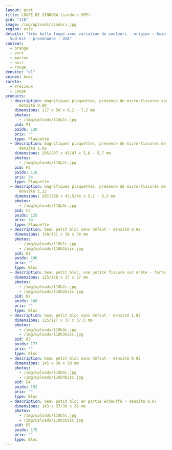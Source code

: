 ```yaml
---
layout: post
title: LOUPE DE SINDORA (sindora SPP)
gid: "118"
image: /img/uploads/sindora.jpg
region: asie
details: "très belle loupe avec variation de couleurs - origine : Asie du
  Sud-Est - provenance : USA"
couleur:
  - orange
  - vert
  - marron
  - noir
  - rouge
densite: ">1"
veines: Avec
rarete:
  - Précieux
  - Loupe
produits:
  - description: magnifiques plaquettes, présence de micro-fissures sans incidence -
      densité 0,90
    dimensions: 217 x 50 x 6,2 - 7,2 mm
    photos:
      - /img/uploads/118p1c.jpg
    pid: P1
    poids: 130
    prix: ""
    type: Plaquette
  - description: magnifiques plaquettes, présence de micro-fissures de loupe - forte
      densité 1,08
    dimensions: 205/207 x 45/47 x 5,6 - 5,7 mm
    photos:
      - /img/uploads/118p2c.jpg
    pid: P2
    poids: 116
    prix: 34
    type: Plaquette
  - description: magnifiques plaquettes, présence de micro-fissures de loupe - forte
      densité 1,12
    dimensions: 207/208 x 43,5/46 x 5,2 - 6,3 mm
    photos:
      - /img/uploads/118p3c.jpg
    pid: P3
    poids: 125
    prix: 34
    type: Plaquette
  - description: beau petit bloc sans défaut - densité 0,92
    dimensions: 150/151 x 38 x 38 mm
    photos:
      - /img/uploads/118b1c.jpg
      - /img/uploads/118b1bisc.jpg
    pid: B1
    poids: 196
    prix: ""
    type: Bloc
  - description: beau petit bloc, une petite fissure sur arête - forte densité 1,09
    dimensions: 125/126 x 37 x 37 mm
    photos:
      - /img/uploads/118b2c.jpg
      - /img/uploads/118b2bisc.jpg
    pid: B2
    poids: 188
    prix: ""
    type: Bloc
  - description: beau petit bloc sans défaut - densité 1,03
    dimensions: 125/127 x 37 x 37,5 mm
    photos:
      - /img/uploads/118b3c.jpg
      - /img/uploads/118b3bisc.jpg
    pid: B3
    poids: 177
    prix: ""
    type: Bloc
  - description: beau petit bloc sans défaut - densité 0,92
    dimensions: 145 x 38 x 38 mm
    photos:
      - /img/uploads/118b4c.jpg
      - /img/uploads/118b4bisc.jpg
    pid: B4
    poids: 192
    prix: ""
    type: Bloc
  - description: beau petit bloc en partie échauffé - densité 0,87
    dimensions: 143 x 37/38 x 38 mm
    photos:
      - /img/uploads/118b5c.jpg
      - /img/uploads/118b5bisc.jpg
    pid: B5
    poids: 175
    prix: ""
    type: Bloc
---
```

